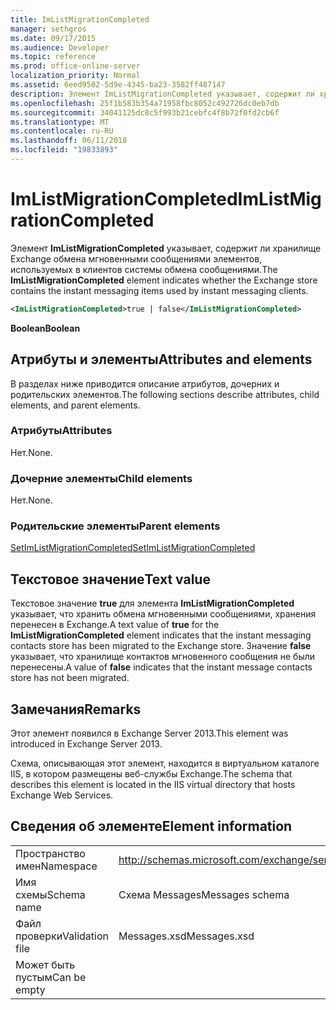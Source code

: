 ```yaml
---
title: ImListMigrationCompleted
manager: sethgros
ms.date: 09/17/2015
ms.audience: Developer
ms.topic: reference
ms.prod: office-online-server
localization_priority: Normal
ms.assetid: 6eed9502-5d9e-4345-ba23-3582ff487147
description: Элемент ImListMigrationCompleted указывает, содержит ли хранилище Exchange мгновенного обмена сообщениями элементов, используемых в клиентов системы обмена сообщениями.
ms.openlocfilehash: 25f1b583b354a71958fbc8052c492726dc0eb7db
ms.sourcegitcommit: 34041125dc8c5f993b21cebfc4f8b72f0fd2cb6f
ms.translationtype: MT
ms.contentlocale: ru-RU
ms.lasthandoff: 06/11/2018
ms.locfileid: "19833893"
---
```

# <a name="imlistmigrationcompleted"></a><span data-ttu-id="d2a52-103">ImListMigrationCompleted</span><span class="sxs-lookup"><span data-stu-id="d2a52-103">ImListMigrationCompleted</span></span>

<span data-ttu-id="d2a52-104">Элемент **ImListMigrationCompleted** указывает, содержит ли хранилище Exchange обмена мгновенными сообщениями элементов, используемых в клиентов системы обмена сообщениями.</span><span class="sxs-lookup"><span data-stu-id="d2a52-104">The **ImListMigrationCompleted** element indicates whether the Exchange store contains the instant messaging items used by instant messaging clients.</span></span> 
  
```XML
<ImListMigrationCompleted>true | false</ImListMigrationCompleted>
```

 <span data-ttu-id="d2a52-105">**Boolean**</span><span class="sxs-lookup"><span data-stu-id="d2a52-105">**Boolean**</span></span>
## <a name="attributes-and-elements"></a><span data-ttu-id="d2a52-106">Атрибуты и элементы</span><span class="sxs-lookup"><span data-stu-id="d2a52-106">Attributes and elements</span></span>

<span data-ttu-id="d2a52-107">В разделах ниже приводится описание атрибутов, дочерних и родительских элементов.</span><span class="sxs-lookup"><span data-stu-id="d2a52-107">The following sections describe attributes, child elements, and parent elements.</span></span>
  
### <a name="attributes"></a><span data-ttu-id="d2a52-108">Атрибуты</span><span class="sxs-lookup"><span data-stu-id="d2a52-108">Attributes</span></span>

<span data-ttu-id="d2a52-109">Нет.</span><span class="sxs-lookup"><span data-stu-id="d2a52-109">None.</span></span>
  
### <a name="child-elements"></a><span data-ttu-id="d2a52-110">Дочерние элементы</span><span class="sxs-lookup"><span data-stu-id="d2a52-110">Child elements</span></span>

<span data-ttu-id="d2a52-111">Нет.</span><span class="sxs-lookup"><span data-stu-id="d2a52-111">None.</span></span>
  
### <a name="parent-elements"></a><span data-ttu-id="d2a52-112">Родительские элементы</span><span class="sxs-lookup"><span data-stu-id="d2a52-112">Parent elements</span></span>

[<span data-ttu-id="d2a52-113">SetImListMigrationCompleted</span><span class="sxs-lookup"><span data-stu-id="d2a52-113">SetImListMigrationCompleted</span></span>](setimlistmigrationcompleted.md)
  
## <a name="text-value"></a><span data-ttu-id="d2a52-114">Текстовое значение</span><span class="sxs-lookup"><span data-stu-id="d2a52-114">Text value</span></span>

<span data-ttu-id="d2a52-115">Текстовое значение **true** для элемента **ImListMigrationCompleted** указывает, что хранить обмена мгновенными сообщениями, хранения перенесен в Exchange.</span><span class="sxs-lookup"><span data-stu-id="d2a52-115">A text value of **true** for the **ImListMigrationCompleted** element indicates that the instant messaging contacts store has been migrated to the Exchange store.</span></span> <span data-ttu-id="d2a52-116">Значение **false** указывает, что хранилище контактов мгновенного сообщения не были перенесены.</span><span class="sxs-lookup"><span data-stu-id="d2a52-116">A value of **false** indicates that the instant message contacts store has not been migrated.</span></span> 
  
## <a name="remarks"></a><span data-ttu-id="d2a52-117">Замечания</span><span class="sxs-lookup"><span data-stu-id="d2a52-117">Remarks</span></span>

<span data-ttu-id="d2a52-118">Этот элемент появился в Exchange Server 2013.</span><span class="sxs-lookup"><span data-stu-id="d2a52-118">This element was introduced in Exchange Server 2013.</span></span>
  
<span data-ttu-id="d2a52-119">Схема, описывающая этот элемент, находится в виртуальном каталоге IIS, в котором размещены веб-службы Exchange.</span><span class="sxs-lookup"><span data-stu-id="d2a52-119">The schema that describes this element is located in the IIS virtual directory that hosts Exchange Web Services.</span></span>
  
## <a name="element-information"></a><span data-ttu-id="d2a52-120">Сведения об элементе</span><span class="sxs-lookup"><span data-stu-id="d2a52-120">Element information</span></span>

|||
|:-----|:-----|
|<span data-ttu-id="d2a52-121">Пространство имен</span><span class="sxs-lookup"><span data-stu-id="d2a52-121">Namespace</span></span>  <br/> |http://schemas.microsoft.com/exchange/services/2006/messages  <br/> |
|<span data-ttu-id="d2a52-122">Имя схемы</span><span class="sxs-lookup"><span data-stu-id="d2a52-122">Schema name</span></span>  <br/> |<span data-ttu-id="d2a52-123">Схема Messages</span><span class="sxs-lookup"><span data-stu-id="d2a52-123">Messages schema</span></span>  <br/> |
|<span data-ttu-id="d2a52-124">Файл проверки</span><span class="sxs-lookup"><span data-stu-id="d2a52-124">Validation file</span></span>  <br/> |<span data-ttu-id="d2a52-125">Messages.xsd</span><span class="sxs-lookup"><span data-stu-id="d2a52-125">Messages.xsd</span></span>  <br/> |
|<span data-ttu-id="d2a52-126">Может быть пустым</span><span class="sxs-lookup"><span data-stu-id="d2a52-126">Can be empty</span></span>  <br/> ||
   

